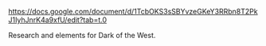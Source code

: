 https://docs.google.com/document/d/1TcbOKS3sSBYvzeGKeY3RRbn8T2PkJ1IyhJnrK4a9xfU/edit?tab=t.0

Research and elements for Dark of the West.
